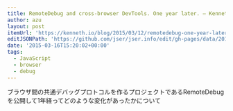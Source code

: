 ```yaml
---
title: RemoteDebug and cross-browser DevTools. One year later. — Kenneth Auchenberg
author: azu
layout: post
itemUrl: 'https://kenneth.io/blog/2015/03/12/remotedebug-one-year-later'
editJSONPath: 'https://github.com/jser/jser.info/edit/gh-pages/data/2015/03/index.json'
date: '2015-03-16T15:20:02+00:00'
tags:
  - JavaScript
  - browser
  - debug
---
```

ブラウザ間の共通デバッグプロトコルを作るプロジェクトであるRemoteDebugを公開して1年経ってどのような変化があったかについて
